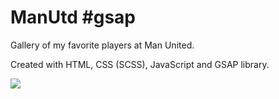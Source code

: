 # ManUtd #gsap
Gallery of my favorite players at Man United. 

Created with HTML, CSS (SCSS), JavaScript and GSAP library.


![](ManUtd.gif)
